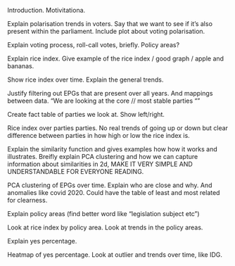 Introduction. Motivitationa.

Explain polarisation trends in voters. Say that we want to see if it’s also present within the parliament. Include plot about voting polarisation.

Explain voting process, roll-call votes, briefly.
Policy areas?

Explain rice index. Give example of the rice index / good graph / apple and bananas.

Show rice index over time. Explain the general trends.

Justify filtering out EPGs that are present over all years. And mappings between data. “We are looking at the core // most stable parties “”

Create fact table of parties we look at. Show left/right.

Rice index over parties parties. No real trends of going up or down but clear difference between parties in how high or low the rice index is.

Explain the similarity function and gives examples how how it works and illustrates. Breifly explain PCA clustering and how we can capture information about similarities in 2d, MAKE IT VERY SIMPLE AND UNDERSTANDABLE FOR EVERYONE READING.


PCA clustering of EPGs over time. Explain who are close and why. And anomalies like covid 2020. Could have the table of least and most related for clearness.


Explain policy areas (find better word like “legislation subject etc”)

Look at rice index by policy area. Look at trends in the policy areas.

Explain yes percentage.

Heatmap of yes percentage. Look at outlier and trends over time, like IDG. 